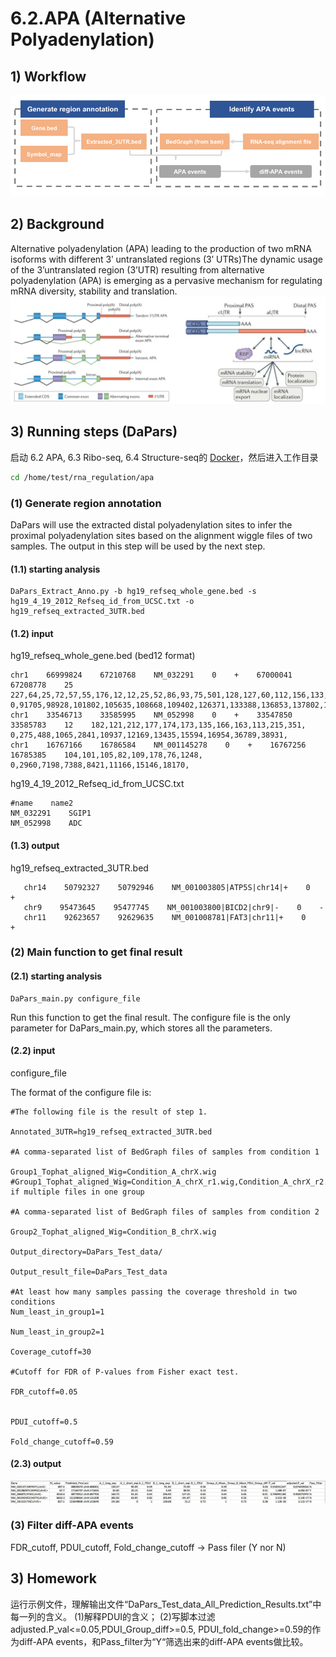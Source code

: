 # 6.2.APA \(Alternative Polyadenylation\)

## 1\) Workflow

![](../../.gitbook/assets/apa.f1.jpg)

## 2\) Background

Alternative polyadenylation \(APA\) leading to the production of two mRNA isoforms with different 3ʹ untranslated regions \(3ʹ UTRs\)The dynamic usage of the 3’untranslated region \(3’UTR\) resulting from alternative polyadenylation \(APA\) is emerging as a pervasive mechanism for regulating mRNA diversity, stability and translation.
![](../../.gitbook/assets/apa.f2.jpg)

## 3\) Running steps (DaPars)
启动 6.2 APA, 6.3 Ribo-seq, 6.4 Structure-seq的 [Docker](README.md#files)，然后进入工作目录
```sh
cd /home/test/rna_regulation/apa
```

### \(1\) Generate region annotation

DaPars will use the extracted distal polyadenylation sites to infer the proximal polyadenylation sites based on the alignment wiggle files of two samples. The output in this step will be used by the next step.

#### \(1.1\) starting analysis

```text
DaPars_Extract_Anno.py -b hg19_refseq_whole_gene.bed -s hg19_4_19_2012_Refseq_id_from_UCSC.txt -o hg19_refseq_extracted_3UTR.bed
```

#### \(1.2\) input

hg19\_refseq\_whole\_gene.bed \(bed12 format\)

   ```text
   chr1    66999824    67210768    NM_032291    0    +    67000041    67208778    25    227,64,25,72,57,55,176,12,12,25,52,86,93,75,501,128,127,60,112,156,133,203,65,165,2013,    0,91705,98928,101802,105635,108668,109402,126371,133388,136853,137802,139139,142862,145536,147727,155006,156048,161292,185152,195122,199606,205193,206516,207130,208931,
   chr1    33546713    33585995    NM_052998    0    +    33547850    33585783    12    182,121,212,177,174,173,135,166,163,113,215,351,    0,275,488,1065,2841,10937,12169,13435,15594,16954,36789,38931,
   chr1    16767166    16786584    NM_001145278    0    +    16767256    16785385    104,101,105,82,109,178,76,1248,    0,2960,7198,7388,8421,11166,15146,18170,
   ```

hg19\_4\_19\_2012\_Refseq\_id\_from\_UCSC.txt

   ```text
   #name    name2
   NM_032291    SGIP1
   NM_052998    ADC
   ```

#### \(1.3\)  output

hg19\_refseq\_extracted\_3UTR.bed

```text
   chr14    50792327    50792946    NM_001003805|ATP5S|chr14|+    0    +
   chr9    95473645    95477745    NM_001003800|BICD2|chr9|-    0    -
   chr11    92623657    92629635    NM_001008781|FAT3|chr11|+    0    +
```

### \(2\) Main function to get final result

#### \(2.1\) starting analysis

```text
DaPars_main.py configure_file
```

Run this function to get the final result. The configure file is the only parameter for DaPars\_main.py, which stores all the parameters.

#### \(2.2\) input

configure\_file

The format of the configure file is:

```text
#The following file is the result of step 1.

Annotated_3UTR=hg19_refseq_extracted_3UTR.bed

#A comma-separated list of BedGraph files of samples from condition 1

Group1_Tophat_aligned_Wig=Condition_A_chrX.wig
#Group1_Tophat_aligned_Wig=Condition_A_chrX_r1.wig,Condition_A_chrX_r2.wig if multiple files in one group

#A comma-separated list of BedGraph files of samples from condition 2

Group2_Tophat_aligned_Wig=Condition_B_chrX.wig

Output_directory=DaPars_Test_data/

Output_result_file=DaPars_Test_data

#At least how many samples passing the coverage threshold in two conditions
Num_least_in_group1=1

Num_least_in_group2=1

Coverage_cutoff=30

#Cutoff for FDR of P-values from Fisher exact test.

FDR_cutoff=0.05


PDUI_cutoff=0.5

Fold_change_cutoff=0.59
```

#### \(2.3\) output

![](../../.gitbook/assets/apa.f3.jpg)

### \(3\)  Filter diff-APA events

FDR\_cutoff, PDUI\_cutoff, Fold\_change\_cutoff → Pass filer \(Y nor N\)

## 3\) Homework

运行示例文件，理解输出文件“DaPars\_Test\_data\_All\_Prediction\_Results.txt”中每一列的含义。
\(1\)解释PDUI的含义；
\(2\)写脚本过滤adjusted.P\_val&lt;=0.05,PDUI\_Group\_diff&gt;=0.5, PDUI\_fold\_change&gt;=0.59的作为diff-APA events，和Pass\_filter为“Y“筛选出来的diff-APA events做比较。

